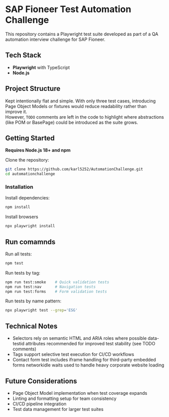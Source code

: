# SAP Fioneer Test Automation Challenge

This repository contains a Playwright test suite developed as part of a QA automation interview challenge for SAP Fioneer.

## Tech Stack

- **Playwright** with TypeScript
- **Node.js**

## Project Structure

Kept intentionally flat and simple. With only three test cases, introducing Page Object Models or fixtures would reduce readability rather than improve it.  
However, `TODO` comments are left in the code to highlight where abstractions (like POM or BasePage) could be introduced as the suite grows.

## Getting Started

**Requires Node.js 18+ and npm**

Clone the repository:

```bash
git clone https://github.com/karl5252/AutomationChallenge.git
cd automationchallenge
```

### Installation

Install dependencies:
```bash
npm install
```
Install browsers
```bash
npx playwright install
```

## Run comamnds

Run all tests:
```bash
npm test
```
Run tests by tag:
```bash
npm run test:smoke    # Quick validation tests
npm run test:nav      # Navigation tests  
npm run test:forms    # Form validation tests
```
Run tests by name pattern:
```bash
npx playwright test --grep='ESG'
```

## Technical Notes

* Selectors rely on semantic HTML and ARIA roles where possible
data-testid attributes recommended for improved test stability (see TODO comments)
* Tags support selective test execution for CI/CD workflows
* Contact form test includes iframe handling for third-party embedded forms
networkidle waits used to handle heavy corporate website loading

## Future Considerations

* Page Object Model implementation when test coverage expands
* Linting and formatting setup for team consistency
* CI/CD pipeline integration
* Test data management for larger test suites